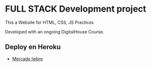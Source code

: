 # FULL STACK Development project
This a Website for HTML, CSS, JS Practices

Developed with an ongoing DigitalHouse Course.

## Deploy en Heroku
* [Mercado liebre](https://liebremarket.herokuapp.com/)